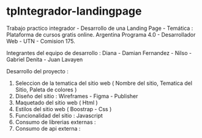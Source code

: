 # tpIntegrador-landingpage
Trabajo practico integrador - Desarrollo de una Landing Page - Temática : Plataforma de cursos gratis online.
Argentina Programa 4.0 - Desarrollador Web - UTN - Comision 175.

Integrantes del equipo de desarrollo :
Diana - Damian Fernandez - Nilso - Gabriel Denita - Juan Lavayen

Desarrollo del proyecto : 

1) Seleccion de la tematica del sitio web ( Nombre del sitio, Tematica del Sitio, Paleta de colores )
2) Diseño del sitio : Wireframes - Figma - Publisher
3) Maquetado del sitio web ( Html )
4) Estilos del sitio web ( Boostrap - Css )
5) Funcionalidad del sitio : Javascript
6) Consumo de librerias externas :
7) Consumo de api externa :

